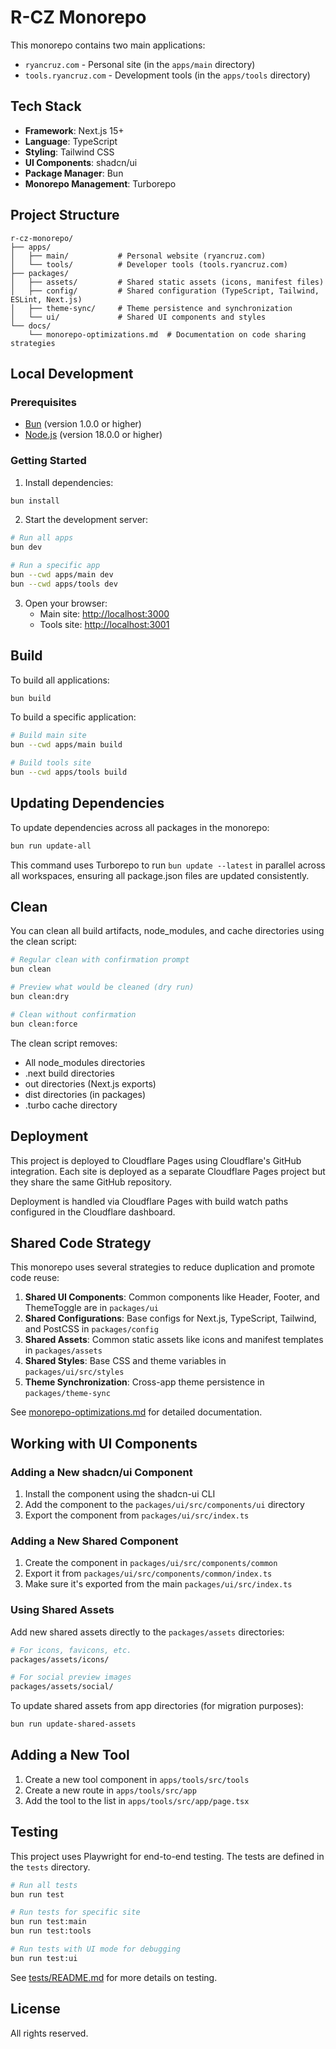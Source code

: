 # R-CZ Monorepo

This monorepo contains two main applications:

- `ryancruz.com` - Personal site (in the `apps/main` directory)
- `tools.ryancruz.com` - Development tools (in the `apps/tools` directory)

## Tech Stack

- **Framework**: Next.js 15+
- **Language**: TypeScript
- **Styling**: Tailwind CSS
- **UI Components**: shadcn/ui
- **Package Manager**: Bun
- **Monorepo Management**: Turborepo

## Project Structure

```
r-cz-monorepo/
├── apps/
│   ├── main/           # Personal website (ryancruz.com)
│   └── tools/          # Developer tools (tools.ryancruz.com)
├── packages/
│   ├── assets/         # Shared static assets (icons, manifest files)
│   ├── config/         # Shared configuration (TypeScript, Tailwind, ESLint, Next.js)
│   ├── theme-sync/     # Theme persistence and synchronization
│   └── ui/             # Shared UI components and styles
└── docs/
    └── monorepo-optimizations.md  # Documentation on code sharing strategies
```

## Local Development

### Prerequisites

- [Bun](https://bun.sh/) (version 1.0.0 or higher)
- [Node.js](https://nodejs.org/) (version 18.0.0 or higher)

### Getting Started

1. Install dependencies:

```bash
bun install
```

2. Start the development server:

```bash
# Run all apps
bun dev

# Run a specific app
bun --cwd apps/main dev
bun --cwd apps/tools dev
```

3. Open your browser:
   - Main site: [http://localhost:3000](http://localhost:3000)
   - Tools site: [http://localhost:3001](http://localhost:3001)

## Build

To build all applications:

```bash
bun build
```

To build a specific application:

```bash
# Build main site
bun --cwd apps/main build

# Build tools site
bun --cwd apps/tools build
```

## Updating Dependencies

To update dependencies across all packages in the monorepo:

```bash
bun run update-all
```

This command uses Turborepo to run `bun update --latest` in parallel across all workspaces, ensuring all package.json files are updated consistently.

## Clean

You can clean all build artifacts, node_modules, and cache directories using the clean script:

```bash
# Regular clean with confirmation prompt
bun clean

# Preview what would be cleaned (dry run)
bun clean:dry

# Clean without confirmation
bun clean:force
```

The clean script removes:
- All node_modules directories
- .next build directories
- out directories (Next.js exports)
- dist directories (in packages)
- .turbo cache directory

## Deployment

This project is deployed to Cloudflare Pages using Cloudflare's GitHub integration. Each site is deployed as a separate Cloudflare Pages project but they share the same GitHub repository.

Deployment is handled via Cloudflare Pages with build watch paths configured in the Cloudflare dashboard.

## Shared Code Strategy

This monorepo uses several strategies to reduce duplication and promote code reuse:

1. **Shared UI Components**: Common components like Header, Footer, and ThemeToggle are in `packages/ui`
2. **Shared Configurations**: Base configs for Next.js, TypeScript, Tailwind, and PostCSS in `packages/config`
3. **Shared Assets**: Common static assets like icons and manifest templates in `packages/assets`
4. **Shared Styles**: Base CSS and theme variables in `packages/ui/src/styles`
5. **Theme Synchronization**: Cross-app theme persistence in `packages/theme-sync`

See [monorepo-optimizations.md](./docs/monorepo-optimizations.md) for detailed documentation.

## Working with UI Components

### Adding a New shadcn/ui Component

1. Install the component using the shadcn-ui CLI
2. Add the component to the `packages/ui/src/components/ui` directory
3. Export the component from `packages/ui/src/index.ts`

### Adding a New Shared Component

1. Create the component in `packages/ui/src/components/common`
2. Export it from `packages/ui/src/components/common/index.ts`
3. Make sure it's exported from the main `packages/ui/src/index.ts`

### Using Shared Assets

Add new shared assets directly to the `packages/assets` directories:

```bash
# For icons, favicons, etc.
packages/assets/icons/

# For social preview images
packages/assets/social/
```

To update shared assets from app directories (for migration purposes):

```bash
bun run update-shared-assets
```

## Adding a New Tool

1. Create a new tool component in `apps/tools/src/tools`
2. Create a new route in `apps/tools/src/app`
3. Add the tool to the list in `apps/tools/src/app/page.tsx`

## Testing

This project uses Playwright for end-to-end testing. The tests are defined in the `tests` directory.

```bash
# Run all tests
bun run test

# Run tests for specific site
bun run test:main
bun run test:tools

# Run tests with UI mode for debugging
bun run test:ui
```

See [tests/README.md](./tests/README.md) for more details on testing.

## License

All rights reserved.
